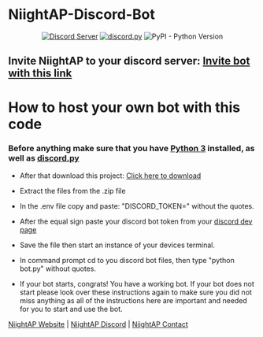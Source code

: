 # NiightAP-Discord-Bot

<center>
   <a href="https://discord.gg/jYWKxAGVcx">
    <img src="https://discordapp.com/api/guilds/794834555696709652/widget.png?style=shield" alt="Discord Server"></a>
    
   <a href="https://github.com/Rapptz/discord.py/">
      <img src="https://img.shields.io/badge/discord-py-blue.svg" alt="discord.py"></a>
      
   <img alt="PyPI - Python Version" src="https://img.shields.io/pypi/pyversions/Discord.py">
       
</center>
 
  
## Invite NiightAP to your discord server: [Invite bot with this link](https://discord.com/api/oauth2/authorize?client_id=343843453081354252&permissions=8&redirect_uri=https%3A%2F%2Fngyt.tk%2Fdiscordbot%2Fbotinv&response_type=code&scope=identify%20bot)

# How to host your own bot with this code

### Before anything make sure that you have [Python 3](https://www.python.org/downloads/) installed, as well as [discord.py](https://discordpy.readthedocs.io/en/latest/intro.html)

- After that download this project: [Click here to download](https://github.com/NiightAP/Discord-Bot/archive/main.zip)

- Extract the files from the .zip file

- In the .env file copy and paste: "DISCORD_TOKEN=" without the quotes.

- After the equal sign paste your discord bot token from your [discord dev page](https://discord.com/developers/applications)

- Save the file then start an instance of your devices terminal.

- In command prompt cd to you discord bot files, then type "python bot.py" without quotes.

- If your bot starts, congrats! You have a working bot. If your bot does not start please look over these instructions again to make sure you did not miss anything as all of the instructions here are important and needed for you to start and use the bot. 

[NiightAP Website](https://ngyt.tk) | [NiightAP Discord](https://discord.gg/HNMMv3Sg4d) | [NiightAP Contact](https://ngyt.tk/contact)
